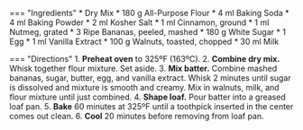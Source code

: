 === "Ingredients"
    * Dry Mix
        * 180 g All-Purpose Flour
        * 4 ml Baking Soda
        * 4 ml Baking Powder
        * 2 ml Kosher Salt
        * 1 ml Cinnamon, ground
        * 1 ml Nutmeg, grated
    * 3 Ripe Bananas, peeled, mashed
    * 180 g White Sugar
    * 1 Egg
    * 1 ml Vanilla Extract
    * 100 g Walnuts, toasted, chopped
    * 30 ml Milk

=== "Directions"
    1. **Preheat oven** to 325ºF (163ºC).
    2. **Combine dry mix.** Whisk together flour mixture. Set aside.
    3. **Mix batter.** Combine mashed bananas, sugar, butter, egg, and vanilla extract. Whisk 2 minutes until sugar is dissolved and mixture is smooth and creamy. Mix in walnuts, milk, and flour mixture until just combined.
    4. **Shape loaf.** Pour batter into a greased loaf pan.
    5. **Bake** 60 minutes at 325ºF until a toothpick inserted in the center comes out clean.
    6. **Cool** 20 minutes before removing from loaf pan.

[^1]:
    Mitzewich, John. ["Daylight Saving Has Me Going Bananas."](https://foodwishes.blogspot.com/2010/03/day-light-saving-has-me-going-bananas.html) *Food Wishes.* 14 March 2010. Accessed December 2020.
[^2]: Walter, Elise.
